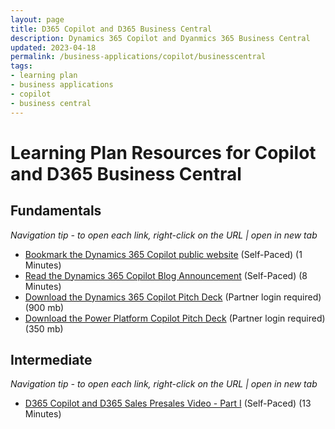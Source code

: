 ```yaml
---
layout: page
title: D365 Copilot and D365 Business Central
description: Dynamics 365 Copilot and Dyanmics 365 Business Central
updated: 2023-04-18
permalink: /business-applications/copilot/businesscentral
tags:
- learning plan
- business applications
- copilot
- business central
---
```


# Learning Plan Resources for Copilot and D365 Business Central


## **Fundamentals** 

*Navigation tip - to open each link, right-click on the URL | open in new tab*
* [Bookmark the Dynamics 365 Copilot public website](https://www.microsoft.com/en-us/ai/dynamics-365-ai?rtc=1/) (Self-Paced) (1 Minutes)
* [Read the Dynamics 365 Copilot Blog Announcement](https://cloudblogs.microsoft.com/dynamics365/bdm/2023/03/06/introducing-microsoft-dynamics-365-copilot-bringing-next-generation-ai-to-every-line-of-business/) (Self-Paced) (8 Minutes)
* [Download the Dynamics 365 Copilot Pitch Deck](https://transform.microsoft.com/download?assetname=assets/Business%20Applications%20AI%20Seller%20Pitch%20Deck.pptx&download=1) (Partner login required) (900 mb)
* [Download the Power Platform Copilot Pitch Deck](https://transform.microsoft.com/modernwork/download?assetname=assets%2FLow%20Code%20%2B%20AI%20Pitch%20Deck.pptx&download=1) (Partner login required) (350 mb)

## **Intermediate** 

*Navigation tip - to open each link, right-click on the URL | open in new tab*
* [D365 Copilot and D365 Sales Presales Video - Part I](https://msuspartners.eventbuilder.com/event/72197?source=D365Copilot) (Self-Paced) (13 Minutes)

